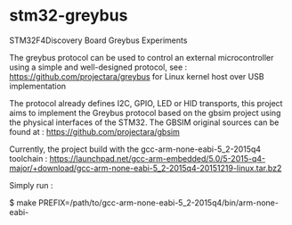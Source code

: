 # stm32-greybus

STM32F4Discovery Board Greybus Experiments

The greybus protocol can be used to control an external microcontroller using a simple and well-designed protocol, see : https://github.com/projectara/greybus for Linux kernel host over USB implementation

The protocol already defines I2C, GPIO, LED or HID transports, this project aims to implement the Greybus protocol based on the gbsim project using the physical interfaces of the STM32.
The GBSIM original sources can be found at : https://github.com/projectara/gbsim

Currently, the project build with the gcc-arm-none-eabi-5_2-2015q4 toolchain :
https://launchpad.net/gcc-arm-embedded/5.0/5-2015-q4-major/+download/gcc-arm-none-eabi-5_2-2015q4-20151219-linux.tar.bz2

Simply run :

$ make PREFIX=/path/to/gcc-arm-none-eabi-5_2-2015q4/bin/arm-none-eabi-
